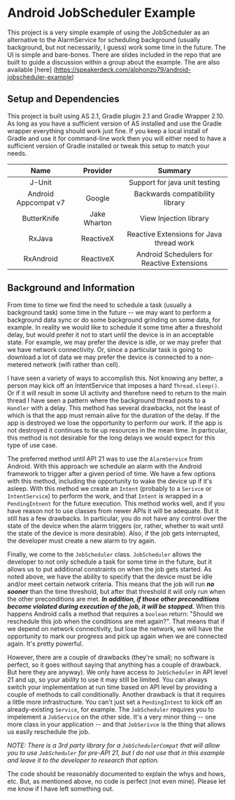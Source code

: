 Android JobScheduler Example
============================

This project is a very simple example of using the JobScheduler as an alternative to the AlarmService for scheduling background (usually background, but not necessarily, I guess) work some time in the future. The UI is simple and bare-bones. There are slides included in the repo that are built to guide a discussion within a group about the example. The are also available [here] (https://speakerdeck.com/alphonzo79/android-jobscheduler-example)

Setup and Dependencies
----------------------

This project is built using AS 2.1, Gradle plugin 2.1 and Gradle Wrapper 2.10. As long as you have a sufficient version of AS installed and use the Gradle wrapper everything should work just fine. If you keep a local install of Gradle and use it for command-line work then you will either need to have a sufficient version of Gradle installed or tweak this setup to match your needs.

| Name                 | Provider    | Summary |
|:--------------------:|:-----------:|:-------:|
| J-Unit               |             | Support for java unit testing |
| Android Appcompat v7 | Google      | Backwards compatibility library |
| ButterKnife | Jake Wharton      | View Injection library |
| RxJava | ReactiveX      | Reactive Extensions for Java thread work |
| RxAndroid | ReactiveX      | Android Schedulers for Reactive Extensions |

Background and Information
--------------------------

From time to time we find the need to schedule a task (usually a background task) some time in the future -- we may want to perform a background data sync or do some background grinding on some data, for example. In reality we would like to schedule it some time after a threshold delay, but would prefer it not to start until the device is in an acceptable state. For example, we may prefer the device is idle, or we may prefer that we have network connectivity. Or, since a particular task is going to download a lot of data we may prefer the device is connected to a non-metered network (wifi rather than cell).

I have seen a variety of ways to accomplish this. Not knowing any better, a person may kick off an IntentService that imposes a hard `Thread.sleep()`. Or if it will result in some UI activity and therefore need to return to the main thread I have seen a pattern where the background thread posts to a `Handler` with a delay. This method has several drawbacks, not the least of which is that the app must remain alive for the duration of the delay. If the app is destroyed we lose the opportunity to perform our work. If the app is not destroyed it continues to tie up resources in the mean time. In particular, this method is not desirable for the long delays we would expect for this type of use case.

The preferred method until API 21 was to use the `AlarmService` from Android. With this approach we schedule an alarm with the Android framework to trigger after a given period of time. We have a few options with this method, including the opportunity to wake the device up if it's asleep. With this method we create an `Intent` (probably to a `Serivce` or `IntentService`) to perform the work, and that `Intent` is wrapped in a `PendingIntnent` for the future execution. This method works well, and if you have reason not to use classes from newer APIs it will be adequate. But it still has a few drawbacks. In particular, you do not have any control over the state of the device when the alarm triggers (or, rather, whether to wait until the state of the device is more desirable). Also, if the job gets interrupted, the developer must create a new alarm to try again.

Finally, we come to the `JobScheduler` class. `JobScheduler` allows the developer to not only schedule a task for some time in the future, but it allows us to put additional constraints on when the job gets started. As noted above, we have the ability to specify that the device must be idle and/or meet certain network criteria. This means that the job will run **_no sooner_** than the time threshold, but after that threshold it will only run when the other preconditions are met. **_In addition, if those other preconditions become violated during execution of the job, it will be stopped._** When this happens Android calls a method that requires a `boolean` return: "Should we reschedule this job when the conditions are met again?". That means that if we depend on network connectivity, but lose the network, we will have the opportunity to mark our progress and pick up again when we are connected again. It's pretty powerful. 

However, there are a couple of drawbacks (they're small; no software is perfect, so it goes without saying that anything has a couple of drawback. But here they are anyway). We only have access to `JobScheduler` in API level 21 and up, so your ability to use it may still be limited. You can always switch your implementation at run time based on API level by providing a couple of methods to call conditionally. Another drawback is that it requires a little more infrastructure. You can't just set a `PendingIntent` to kick off an already-existing `Service`, for example. The `JobScheduler` requires you to impelement a `JobService` on the other side. It's a very minor thing -- one more class in your application -- and that `JobSerivce` is the thing that allows us easily reschedule the job.

*NOTE: There is a 3rd party library for a `JobSchedulerCompat` that will allow you to use `JobScheduler` for pre-API 21, but I do not use that in this example and leave it to the developer to research that option.*

The code should be reasonably documented to explain the whys and hows, etc. But, as mentioned above, no code is perfect (not even mine). Please let me know if I have left something out.